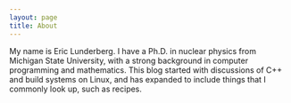 ```yaml
---
layout: page
title: About
---
```


My name is Eric Lunderberg.  I have a Ph.D. in nuclear physics from
Michigan State University, with a strong background in computer
programming and mathematics.  This blog started with discussions of
C++ and build systems on Linux, and has expanded to include things
that I commonly look up, such as recipes.